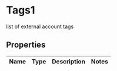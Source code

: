 

# Tags1

list of external account tags

## Properties

| Name | Type | Description | Notes |
|------------ | ------------- | ------------- | -------------|



